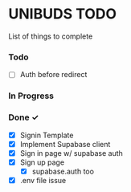 # UNIBUDS TODO

List of things to complete

### Todo

- [ ] Auth before redirect

### In Progress



### Done ✓

- [x] Signin Template
- [x] Implement Supabase client
- [X] Sign in page w/ supabase auth
- [X] Sign up page
  - [X] supabase.auth too
- [X] .env file issue